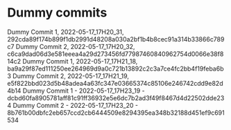 # Dummy commits

Dummy Commit 1, 2022-05-17_17H20_31, 292cda89f174b899f1db2991d48208a030a2bf1b4b8cec91a314b33866c789c7
Dummy Commit 2, 2022-05-17_17H20_32, c6ca9dad06d3e581eeea4a29d273456fd77987460840962754d0066e38f814c2
Dummy Commit 1, 2022-05-17_17H21_18, ba9a29f87ed111250ee264969d9a0c721b13892c2c3a7ce4fc2bb4f19feba6b3
Dummy Commit 2, 2022-05-17_17H21_19, e5f822bbd023d5b48adea4a63fc347e03665374c85106e246742cdd9e82d4b14
Dummy Commit 1 - 2022-05-17_17H23_19 - dcbd60fa8905781aff81c91ff36932e5e6dc7b2ad3f49f8467d4d22502dde234
Dummy Commit 2 - 2022-05-17_17H23_20 - 8b761b00dbfc2eb657ccd2cb6444509e8294395ea348b32188d451ef9c691534

